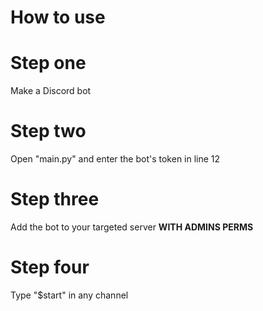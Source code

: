 # How to use
# Step one 
Make a Discord bot
# Step two
Open "main.py" and enter the bot's token in line 12
# Step three
Add the bot to your targeted server **WITH ADMINS PERMS**
# Step four
Type "$start" in any channel

